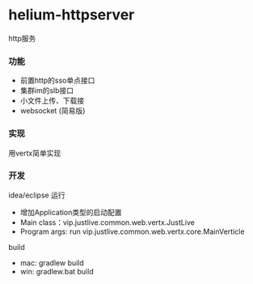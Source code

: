 # helium-httpserver

http服务

### 功能
  - 前置http的sso单点接口
  - 集群im的slb接口
  - 小文件上传、下载接
  - websocket (简易版)
  
### 实现
  用vertx简单实现
  
  
### 开发

idea/eclipse 运行
- 增加Application类型的启动配置
- Main class：vip.justlive.common.web.vertx.JustLive
- Program args: run vip.justlive.common.web.vertx.core.MainVerticle


build
- mac: gradlew build
- win: gradlew.bat build

